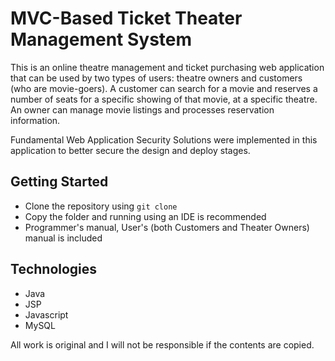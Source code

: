 # MVC-Based Ticket Theater Management System
This is an online theatre management and ticket purchasing web application that can be used by two types of users: theatre owners and customers (who are movie-goers). A customer can search for a movie and reserves a number of seats for a specific showing of that movie, at a specific theatre. An owner can manage movie listings and processes reservation information.

Fundamental Web Application Security Solutions were implemented in this application to better secure the design and deploy stages. 

## Getting Started
* Clone the repository using `git clone`
* Copy the folder and running using an IDE is recommended
* Programmer's manual, User's (both Customers and Theater Owners) manual is included

## Technologies
* Java
* JSP
* Javascript
* MySQL

All work is original and I will not be responsible if the contents are copied.
